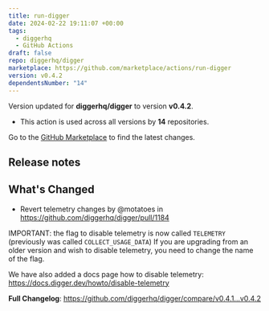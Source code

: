 ```yaml
---
title: run-digger
date: 2024-02-22 19:11:07 +00:00
tags:
  - diggerhq
  - GitHub Actions
draft: false
repo: diggerhq/digger
marketplace: https://github.com/marketplace/actions/run-digger
version: v0.4.2
dependentsNumber: "14"
---
```



Version updated for **diggerhq/digger** to version **v0.4.2**.
- This action is used across all versions by **14** repositories.

Go to the [GitHub Marketplace](https://github.com/marketplace/actions/run-digger) to find the latest changes.

## Release notes

## What's Changed
* Revert telemetry changes by @motatoes in https://github.com/diggerhq/digger/pull/1184

IMPORTANT: the flag to disable telemetry is now called `TELEMETRY` (previously was called `COLLECT_USAGE_DATA`)
If you are upgrading from an older version and wish to disable telemetry, you need to change the name of the flag.

We have also added a docs page how to disable telemetry: https://docs.digger.dev/howto/disable-telemetry

**Full Changelog**: https://github.com/diggerhq/digger/compare/v0.4.1...v0.4.2
